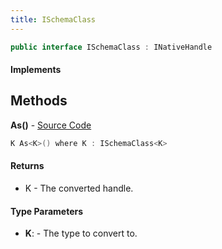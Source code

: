 ```yaml
---
title: ISchemaClass
---
```


```csharp
public interface ISchemaClass : INativeHandle
```

#### Implements

## Methods

**As<K>()** - [Source Code](https://github.com/swiftly-solution/swiftlys2/blob/main/managed/src/SwiftlyS2.Shared/Modules/Schemas/ISchemaClass.cs#L12)

```csharp
K As<K>() where K : ISchemaClass<K>
```

#### Returns

- K - The converted handle.

#### Type Parameters

- **K**:  - The type to convert to.

